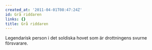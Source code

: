 ```yaml
---
created_at: '2011-04-01T08:47:24Z'
id: Grå riddaren
links: {}
title: Grå riddaren
---
```


Legendarisk person i det soldiska hovet som är drottningens svurne försvarare.